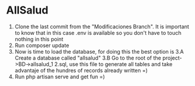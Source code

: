 # AllSalud

1. Clone the last commit from the "Modificaciones Branch". It is important to know that in this case .env is available so you don't have to touch nothing in this point
2. Run composer update
3. Now is time to load the database, for doing this the best option is
  3.A Create a database called "allsalud"
  3.B Go to the root of the project->BD->allsalud_1 2.sql, use this file to generate all tables and take advantaje of the hundres of records already written =)
4. Run php artisan serve and get fun =)
